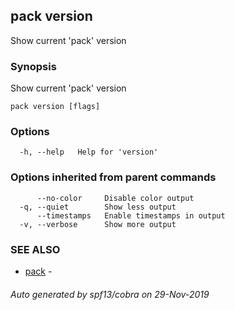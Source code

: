 ## pack version

Show current 'pack' version

### Synopsis

Show current 'pack' version

```
pack version [flags]
```

### Options

```
  -h, --help   Help for 'version'
```

### Options inherited from parent commands

```
      --no-color     Disable color output
  -q, --quiet        Show less output
      --timestamps   Enable timestamps in output
  -v, --verbose      Show more output
```

### SEE ALSO

* [pack](pack.md)	 - 

###### Auto generated by spf13/cobra on 29-Nov-2019
